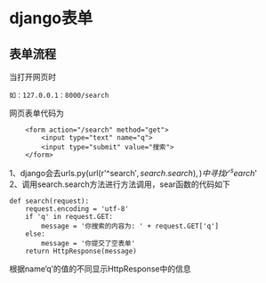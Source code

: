 # django表单
## 表单流程
当打开网页时  
```
如：127.0.0.1：8000/search
```
网页表单代码为  
```
    <form action="/search" method="get">
        <input type="text" name="q">
        <input type="submit" value="搜索">
    </form>
```
1、django会去urls.py(url(r'^search$', search.search),)中寻找r'^search$'  
2、调用search.search方法进行方法调用，sear函数的代码如下  
```
def search(request):
    request.encoding = 'utf-8'
    if 'q' in request.GET:
        message = '你搜索的内容为: ' + request.GET['q']
    else:
        message = '你提交了空表单'
    return HttpResponse(message)
```
根据name‘q’的值的不同显示HttpResponse中的信息
